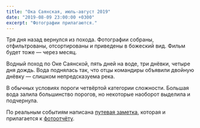 ```yaml
---
title: "Ока Саянская, июль-август 2019"
date: "2019-08-09 23:00:00 +0300"
excerpt: "Фотографии прилагаются."
---
```


Тря дня назад вернулся из похода. Фотографии собраны, отфильтрованы, отсортированы и приведены в божеский вид. Фильм будет тоже&nbsp;&mdash; через месяц.

Водный поход по Оке Саянской, пять дней на воде, три днёвки, четыре дня дождь. Вода поднялась так, что отцы командиры объявили двойную днёвку&nbsp;&mdash; слишком непредсказуема река.

В обычных условиях пороги четвёртой категории сложности. Большая вода залила большинство порогов, но некоторые наоборот выделила и подчернула.

По реальным событиям написана [путевая заметка](/belles-lettres/thirstily/), которая и прилагается к [фотоотчёту](https://disk.yandex.ru/a/_hW4eIEtTzUc_g).
